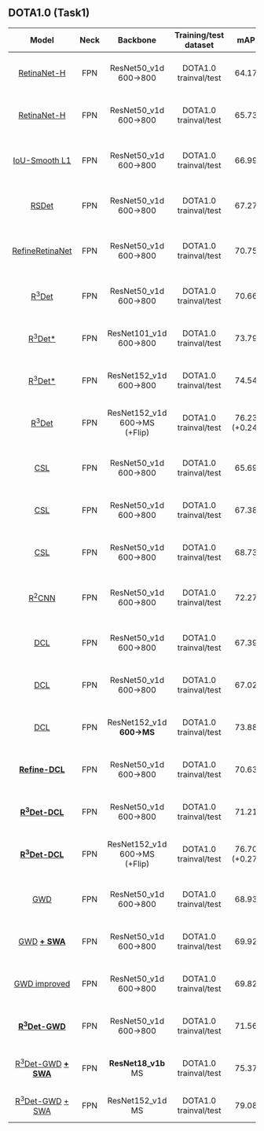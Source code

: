 
## DOTA1.0 (Task1)
| Model |  Neck  | Backbone    |    Training/test dataset    |    mAP   | Model Link | Anchor | Angle Pred. | Reg. Loss| Angle Range | lr schd | Data Augmentation | GPU | Image/GPU | Configs |      
|:------------:|:------------:|:------------:|:------------:|:-----------:|:----------:|:-----------:|:-----------:|:-----------:|:---------:|:---------:|:---------:|:---------:|:---------:|:---------:|    
| [RetinaNet-H](https://arxiv.org/abs/1908.05612) | FPN | ResNet50_v1d 600->800 | DOTA1.0 trainval/test | 64.17 | [Baidu Drive (j5l0)](https://pan.baidu.com/s/1Qh_LE6QeGsOBYqMzjAESsA) | H | Reg. | smooth L1 | **180** | 2x | × | 3X GeForce RTX 2080 Ti | 1 | [cfgs_res50_dota_v15.py](./libs/configs/DOTA/retinanet/cfgs_res50_dota_v15.py) |
| [RetinaNet-H](https://arxiv.org/abs/1908.05612) | FPN | ResNet50_v1d 600->800 | DOTA1.0 trainval/test | 65.73 | [Baidu Drive (jum2)](https://pan.baidu.com/s/19-hEtCGxLfYuluTATQJpdg) | H | Reg. | smooth L1 | **90** | 2x | × | 3X GeForce RTX 2080 Ti | 1 | [cfgs_res50_dota_v4.py](./libs/configs/DOTA/retinanet/cfgs_res50_dota_v4.py) |
|||||
| [IoU-Smooth L1](https://arxiv.org/abs/1811.07126) | FPN | ResNet50_v1d 600->800 | DOTA1.0 trainval/test | 66.99 | [Baidu Drive (bc83)](https://pan.baidu.com/s/19lyx6WvThr61xrbpkC9nQg) | H | Reg. | **iou-smooth L1** | 90 | 1x | × | 1X GeForce RTX 2080 Ti | 1 | [cfgs_res50_dota_v5.py](./libs/configs/DOTA/retinanet/cfgs_res50_dota_v5.py) |
|||||
| [RSDet](https://arxiv.org/pdf/1911.08299) | FPN | ResNet50_v1d 600->800 | DOTA1.0 trainval/test | 67.27 | [Baidu Drive (6nt5)](https://pan.baidu.com/s/1-4iXqRMvCOIEtrMFwtXyew) | H | Reg. | modulated loss | - | 2x | × | 8X GeForce RTX 2080 Ti | 1 | [cfgs_res50_dota_rsdet_v2.py](./libs/configs/DOTA/rsdet/cfgs_res50_dota_rsdet_v2.py) |
|||||
| [RefineRetinaNet](https://arxiv.org/abs/1908.05612) | FPN | ResNet50_v1d 600->800 | DOTA1.0 trainval/test | 70.75 | [Baidu Drive (bfa8)](https://pan.baidu.com/s/1PCY_8TiLz9ErFMR3GUjQWg) | H->R | Reg. | smooth L1 | 90 | 2x | × | 3X GeForce RTX 2080 Ti | 1 | [cfgs_res50_dota_refine_retinanet_v1.py](./libs/configs/DOTA/refine_retinanet/cfgs_res50_dota_refine_retinanet_v1.py) |
|||||
| [R<sup>3</sup>Det](https://arxiv.org/abs/1908.05612) | FPN | ResNet50_v1d 600->800 | DOTA1.0 trainval/test | 70.66 | [Baidu Drive (30lt)](https://pan.baidu.com/s/143sGeLNjXzcpxi9GV7FVyA) | H->R | Reg. | smooth L1 | 90 | 2x | × | 3X GeForce RTX 2080 Ti | 1 | [cfgs_res50_dota_r3det_v1.py](./libs/configs/DOTA/r3det/cfgs_res50_dota_r3det_v1.py) |
| [R<sup>3</sup>Det*](https://arxiv.org/abs/1908.05612) | FPN | ResNet101_v1d 600->800 | DOTA1.0 trainval/test | 73.79 | [Baidu Drive (d7qp)](https://pan.baidu.com/s/1GnRbedKDfpgeYB1rUlwObQ) | H->R | Reg. | iou-smooth L1 | 90 | 3x | √ | 4X GeForce RTX 2080 Ti | 1 | [cfgs_res101_dota_r3det_v19.py](./libs/configs/DOTA/r3det/cfgs_res101_dota_r3det_v19.py) |
| [R<sup>3</sup>Det*](https://arxiv.org/abs/1908.05612) | FPN | ResNet152_v1d 600->800 | DOTA1.0 trainval/test | 74.54 | [Baidu Drive (73bc)](https://pan.baidu.com/s/1WElLJwx15Gmu_gWUj4gE3A) | H->R | Reg. | iou-smooth L1 | 90 | 3x | √ | 4X GeForce RTX 2080 Ti | 1 | [cfgs_res152_dota_r3det_v25.py](./libs/configs/DOTA/r3det/cfgs_res152_dota_r3det_v25.py) |
| [R<sup>3</sup>Det](https://arxiv.org/abs/1908.05612) | FPN | ResNet152_v1d 600->MS (+Flip) | DOTA1.0 trainval/test | 76.23 (+0.24) | [model](https://drive.google.com/file/d/1GkpiSPN-cAnvDISk5d4kjrV3Tqti_mbj/view?usp=sharing) | H->R | Reg. | iou-smooth L1 | 90 | 4x | √ | 3X GeForce RTX 2080 Ti | 1 | [cfgs_res152_dota_r3det_v3.py](./libs/configs/DOTA/r3det/cfgs_res152_dota_r3det_v3.py) |     
|||||
| [CSL](https://arxiv.org/abs/2003.05597) | FPN | ResNet50_v1d 600->800 | DOTA1.0 trainval/test | 65.69 | [Baidu Drive (kgr3)](https://pan.baidu.com/s/1gvkLhyoIMqVKWsSK38wyrw) | H | **Cls.: Gaussian (r=6, w=1)** | smooth L1 | 180 | 2x | × | 3X GeForce RTX 2080 Ti | 1 | [cfgs_res50_dota_v1.py](./libs/configs/DOTA/csl/cfgs_res50_dota_v1.py) |
| [CSL](https://arxiv.org/abs/2003.05597) | FPN | ResNet50_v1d 600->800 | DOTA1.0 trainval/test | 67.38 | [Baidu Drive (g3wt)](https://pan.baidu.com/s/1nrIs-oYA53qQzlPjqYkMJQ) | H | **Cls.: Gaussian (r=1, w=10)** | smooth L1 | 180 | 2x | × | 3X GeForce RTX 2080 Ti | 1 | [cfgs_res50_dota_v45.py](./libs/configs/DOTA/csl/cfgs_res50_dota_v45.py) |
| [CSL](https://arxiv.org/abs/2003.05597) | FPN | ResNet50_v1d 600->800 | DOTA1.0 trainval/test | 68.73 | [Baidu Drive (3a4t)](https://pan.baidu.com/s/1yC-b9Y4ZVgVkQvpPRRLmhw) | H | **Cls.: Pulse (w=1)** | smooth L1 | 180 | 2x | × | 2X GeForce RTX 2080 Ti | 1 | [cfgs_res50_dota_v41.py](./libs/configs/DOTA/csl/cfgs_res50_dota_v41.py) |
|||||
| [R<sup>2</sup>CNN](https://arxiv.org/abs/1706.09579) | FPN | ResNet50_v1d 600->800 | DOTA1.0 trainval/test | 72.27 | [Baidu Drive (wt2b)](https://pan.baidu.com/s/1R_31U2jl7gj6OMvirURnsg) | H->R | Reg. | smooth L1 | 90 | 1x | × | 3X GeForce RTX 2080 Ti | 1 | [cfgs_res50_dota_v1.py](./libs/configs/DOTA/r2cnn/cfgs_res50_dota_v1.py) |
|||||
 | [DCL](https://arxiv.org/abs/2011.09670) | FPN | ResNet50_v1d 600->800 | DOTA1.0 trainval/test | 67.39 | [Baidu Drive (p9tu)](https://pan.baidu.com/s/1TZ9V0lTTQnMhiepxK1mdqg) | H | **Cls.: BCL (w=180/256)** | smooth L1 | 180 | 2x | × | 3X GeForce RTX 2080 Ti | 1 | [cfgs_res50_dota_dcl_v5.py](./libs/configs/DOTA/dcl/cfgs_res50_dota_dcl_v5.py) |
 | [DCL](https://arxiv.org/abs/2011.09670) | FPN | ResNet50_v1d 600->800 | DOTA1.0 trainval/test | 67.02 | [Baidu Drive (mcfg)](https://pan.baidu.com/s/1sadSnSdQDjJyqSTJviWHdg) | H | **Cls.: GCL (w=180/256)** | smooth L1 | 180 | 2x | × | 3X GeForce RTX 2080 Ti | 1 | [cfgs_res50_dota_dcl_v10.py](./libs/configs/DOTA/dcl/cfgs_res50_dota_dcl_v10.py) |
 | [DCL](https://arxiv.org/abs/2011.09670) | FPN | ResNet152_v1d **600->MS** | DOTA1.0 trainval/test | 73.88 | [Baidu Drive (a7du)](https://pan.baidu.com/s/1J9gmrYLINfjtgDkVAqp-Ww) | H | **Cls.: BCL (w=180/256)** | smooth L1 | 180 | 2x | √ | 3X GeForce RTX 2080 Ti | 1 | [cfgs_res152_dota_dcl_v1.py](./libs/configs/DOTA/dcl/cfgs_res152_dota_dcl_v1.py) |
 | **[Refine-DCL](https://arxiv.org/abs/2011.09670)** | FPN | ResNet50_v1d 600->800 | DOTA1.0 trainval/test | 70.63| [Baidu Drive (6bv5)](https://pan.baidu.com/s/1IlIjK6NLPQfLqMnPo7p6sw) | H->R | **Cls.: BCL (w=180/256)** | iou-smooth L1 | 90->180 | 2x | × | 3X GeForce RTX 2080 Ti | 1 | [cfgs_res50_dota_refine_dcl_v1.py](./libs/configs/DOTA/r3det_dcl/cfgs_res50_dota_refine_dcl_v1.py) |
 | **[R<sup>3</sup>Det-DCL](https://arxiv.org/abs/2011.09670)** | FPN | ResNet50_v1d 600->800 | DOTA1.0 trainval/test | 71.21| [Baidu Drive (jueq)](https://pan.baidu.com/s/1XR31i3T-C5R16giBxQUNWw) | H->R | **Cls.: BCL (w=180/256)** | iou-smooth L1 | 90->180 | 2x | × | 3X GeForce RTX 2080 Ti | 1 | [cfgs_res50_dota_r3det_dcl_v1.py](./libs/configs/DOTA/r3det_dcl/cfgs_res50_dota_r3det_dcl_v1.py) |
 | **[R<sup>3</sup>Det-DCL](https://arxiv.org/abs/2011.09670)** | FPN | ResNet152_v1d 600->MS (+Flip) | DOTA1.0 trainval/test | 76.70 (+0.27) | [Baidu Drive (2iov)](https://pan.baidu.com/s/1UVcCrhcUwTFvWpJaoIToCA) | H->R | **Cls.: BCL (w=180/256)** | iou-smooth L1 | 90->180 | 4x | √ | 4X GeForce RTX 2080 Ti | 1 | [cfgs_res152_dota_r3det_dcl_v1.py](./libs/configs/DOTA/r3det_dcl/cfgs_res152_dota_r3det_dcl_v1.py) |
||||||
| [GWD](https://arxiv.org/abs/2101.11952) | FPN | ResNet50_v1d 600->800 | DOTA1.0 trainval/test | 68.93 | [Baidu Drive (nb7w)](https://pan.baidu.com/s/1u74Uk0wQQT_8QWR9rYwgrw) | H | Reg. | **gwd** | 90 | 1x | × | 1X GeForce RTX 2080 Ti | 1 | [cfgs_res50_dota_v10.py](./libs/configs/DOTA/gwd/cfgs_res50_dota_v10.py) |
| [GWD](https://arxiv.org/abs/2101.11952) **[+ SWA](https://arxiv.org/pdf/2012.12645.pdf)** | FPN | ResNet50_v1d 600->800 | DOTA1.0 trainval/test | 69.92 | [Baidu Drive (nb7w)](https://pan.baidu.com/s/1u74Uk0wQQT_8QWR9rYwgrw) | H | Reg. | gwd | 90 | 1x | × | 1X GeForce RTX 2080 Ti | 1 | [cfgs_res50_dota_v10.py](./libs/configs/DOTA/gwd/cfgs_res50_dota_v10.py) |
| [GWD improved](https://arxiv.org/abs/2101.11952) | FPN | ResNet50_v1d 600->800 | DOTA1.0 trainval/test | 69.82 | [Baidu Drive (w51h)](https://pan.baidu.com/s/15ukQf10rsVG2nMXA7KnsqA) | H | Reg. | **gwd** | 90 | 1x | × | 1X GeForce RTX 2080 Ti | 1 | [cfgs_res50_dota_v17.py](./libs/configs/DOTA/gwd/cfgs_res50_dota_v17.py) |
| **[R<sup>3</sup>Det-GWD](https://arxiv.org/abs/2101.11952)** | FPN | ResNet50_v1d 600->800 | DOTA1.0 trainval/test | 71.56 | [Baidu Drive (8962)](https://pan.baidu.com/s/17_nhbq35YU7WLBvad3TasQ) | H->R | Reg. | **smooth L1->gwd** | 90 | 2x | × | 3X GeForce RTX 2080 Ti | 1 | [cfgs_res50_dota_r3det_gwd_v6.py](./libs/configs/DOTA/r3det_gwd/cfgs_res50_dota_r3det_gwd_v6.py) |
| [R<sup>3</sup>Det-GWD](https://arxiv.org/abs/2101.11952) **[+ SWA](https://arxiv.org/pdf/2012.12645.pdf)** | FPN | **ResNet18_v1b** MS | DOTA1.0 trainval/test | 75.37 | [Baidu Drive (6nfa)](https://pan.baidu.com/s/11GXkii-1d1j4Jw6uv1y1wg) | H->R | Reg. | **smooth L1->gwd** | 90 | 4x | √ | 3X GeForce RTX 2080 Ti | 1 | [cfgs_res18_dota_r3det_gwd_v1.py](./libs/configs/DOTA/r3det_gwd/cfgs_res18_dota_r3det_gwd_v1.py) |
| [R<sup>3</sup>Det-GWD](https://arxiv.org/abs/2101.11952) [+ SWA](https://arxiv.org/pdf/2012.12645.pdf) | FPN | ResNet152_v1d MS | DOTA1.0 trainval/test | 79.08 | - | H->R | Reg. | **smooth L1->gwd** | 90 | 6x | √ | 8X Tesla V100 | 1 | [cfgs_res152_dota_r3det_gwd_v5.py](./libs/configs/DOTA/r3det_gwd/cfgs_res152_dota_r3det_gwd_v5.py) |
